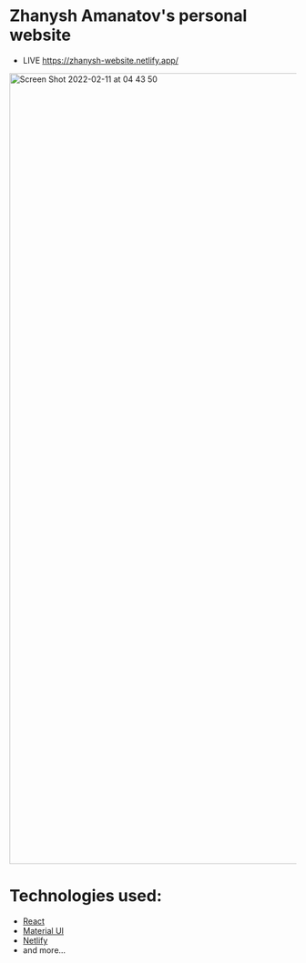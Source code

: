 # Zhanysh Amanatov's personal website
* LIVE https://zhanysh-website.netlify.app/
<img width="1390" alt="Screen Shot 2022-02-11 at 04 43 50" src="https://user-images.githubusercontent.com/85785542/153509826-3261ca5c-ebcc-4521-8902-92093f06cc20.png">

# Technologies used:
* <a href="https://reactjs.org/">React</a>
* <a href="https://mui.com/getting-started/installation/">Material UI</a>
* <a href="https://www.netlify.com/">Netlify</a>
* and more...
 
